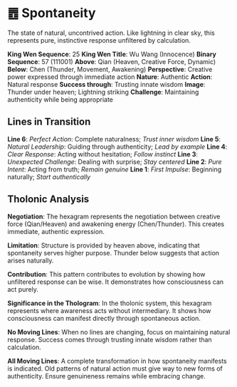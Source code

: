 # ䷘ Spontaneity

The state of natural, uncontrived action. Like lightning in clear sky, this represents pure, instinctive response unfiltered by calculation.


**King Wen Sequence**: 25
**King Wen Title**: Wu Wang (Innocence)
**Binary Sequence**: 57 (111001)
**Above**: Qian (Heaven, Creative Force, Dynamic)
**Below**: Chen (Thunder, Movement, Awakening)
**Perspective**: Creative power expressed through immediate action
**Nature**: Authentic
**Action**: Natural response
**Success through**: Trusting innate wisdom
**Image**: Thunder under heaven; Lightning striking
**Challenge**: Maintaining authenticity while being appropriate

## Lines in Transition
**Line 6**: *Perfect Action*: Complete naturalness; *Trust inner wisdom*
**Line 5**: *Natural Leadership*: Guiding through authenticity; *Lead by example*
**Line 4**: *Clear Response*: Acting without hesitation; *Follow instinct*
**Line 3**: *Unexpected Challenge*: Dealing with surprise; *Stay centered*
**Line 2**: *Pure Intent*: Acting from truth; *Remain genuine*
**Line 1**: *First Impulse*: Beginning naturally; *Start authentically*

## Tholonic Analysis
**Negotiation**: The hexagram represents the negotiation between creative force (Qian/Heaven) and awakening energy (Chen/Thunder). This creates immediate, authentic expression.

**Limitation**: Structure is provided by heaven above, indicating that spontaneity serves higher purpose. Thunder below suggests that action arises naturally.

**Contribution**: This pattern contributes to evolution by showing how unfiltered response can be wise. It demonstrates how consciousness can act purely.

**Significance in the Thologram**: In the tholonic system, this hexagram represents where awareness acts without intermediary. It shows how consciousness can manifest directly through spontaneous action.

**No Moving Lines**: When no lines are changing, focus on maintaining natural response. Success comes through trusting innate wisdom rather than calculation.

**All Moving Lines**: A complete transformation in how spontaneity manifests is indicated. Old patterns of natural action must give way to new forms of authenticity. Ensure genuineness remains while embracing change.
